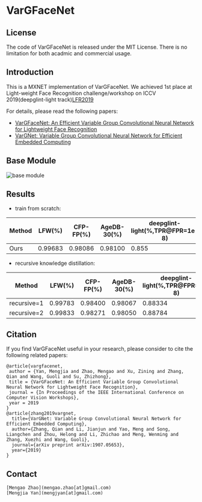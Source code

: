 # VarGFaceNet

## License

The code of VarGFaceNet is released under the MIT License. There is no limitation for both acadmic and commercial usage.

## Introduction

This is a MXNET implementation of VarGFaceNet.
We achieved 1st place at Light-weight Face Recognition challenge/workshop on ICCV 2019(deepglint-light track)[LFR2019](https://ibug.doc.ic.ac.uk/resources/lightweight-face-recognition-challenge-workshop)

For details, please read the following papers:
* [VarGFaceNet: An Efficient Variable Group Convolutional Neural Network for Lightweight Face Recognition](https://arxiv.org/abs/1910.04985)
* [VarGNet: Variable Group Convolutional Neural Network for Efficient Embedded Computing](https://arxiv.org/abs/1907.05653)


## Base Module
![base module](https://github.com/zma-c-137/VarGFaceNet/blob/master/base_module.png)

## Results

* train from scratch:

| Method  | LFW(%)  | CFP-FP(%) | AgeDB-30(%) | deepglint-light(%,TPR@FPR=1e-8) | 
| ------- | ------- | --------- | ----------- | ------------------------------- | 
|  Ours   | 0.99683 | 0.98086   | 0.98100     | 0.855                           |

* recursive knowledge distillation:

| Method      | LFW(%)  | CFP-FP(%) | AgeDB-30(%) | deepglint-light(%,TPR@FPR=1e-8) |
| ----------- | ------- | --------- | ----------- | ------------------------------- |
| recursive=1 | 0.99783 | 0.98400   | 0.98067     | 0.88334                         |
| recursive=2 | 0.99833 | 0.98271   | 0.98050     | 0.88784                         |

## Citation

If you find VarGFaceNet useful in your research, please consider to cite the following related papers:

```
@article{vargfacenet,
 author = {Yan, Mengjia and Zhao, Mengao and Xu, Zining and Zhang, Qian and Wang, Guoli and Su, Zhizhong},
 title = {VarGFaceNet: An Efficient Variable Group Convolutional Neural Network for Lightweight Face Recognition},
 journal = {In Proceedings of the IEEE International Conference on Computer Vision Workshops},
 year = 2019
}
@article{zhang2019vargnet,
  title={VarGNet: Variable Group Convolutional Neural Network for Efficient Embedded Computing},
  author={Zhang, Qian and Li, Jianjun and Yao, Meng and Song, Liangchen and Zhou, Helong and Li, Zhichao and Meng, Wenming and Zhang, Xuezhi and Wang, Guoli},
  journal={arXiv preprint arXiv:1907.05653},
  year={2019}
}
```

## Contact

```
[Mengao Zhao](mengao.zhao[at]gmail.com)
[Mengjia Yan](mengjyan[at]gmail.com)
```

